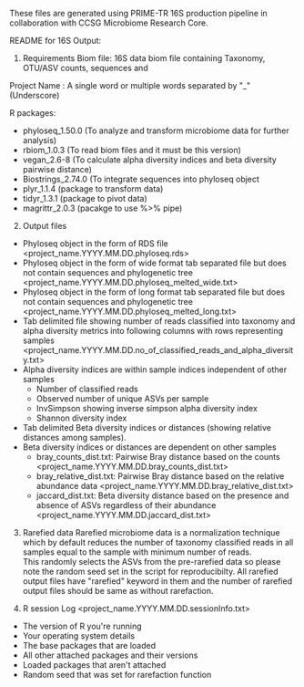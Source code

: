 These files are generated using PRIME-TR 16S production pipeline in collaboration with CCSG Microbiome Research Core. 

README for 16S Output:

1. Requirements 
Biom file: 16S data biom file containing Taxonomy, OTU/ASV counts, sequences and 

Project Name : A single word or multiple words separated by "_" (Underscore)

R packages:
- phyloseq_1.50.0 (To analyze and transform microbiome data for further analysis)
- rbiom_1.0.3 (To read biom files and it must be this version)
- vegan_2.6-8 (To calculate alpha diversity indices and beta diversity pairwise distance)
- Biostrings_2.74.0 (To integrate sequences into phyloseq object
- plyr_1.1.4 (package to transform data)
- tidyr_1.3.1 (package to pivot data)
- magrittr_2.0.3 (pacakge to use %>% pipe)

2. Output files 
- Phyloseq object in the form of RDS file <project_name.YYYY.MM.DD.phyloseq.rds>
- Phyloseq object in the form of wide format tab separated file but does not contain sequences and phylogenetic tree <project_name.YYYY.MM.DD.phyloseq_melted_wide.txt>
- Phyloseq object in the form of long format tab separated file but does not contain sequences and phylogenetic tree <project_name.YYYY.MM.DD.phyloseq_melted_long.txt>
- Tab delimited file showing number of reads classified into taxonomy and alpha diversity metrics into following columns with rows representing samples <project_name.YYYY.MM.DD.no_of_classified_reads_and_alpha_diversity.txt>
- Alpha diversity indices are within sample indices independent of other samples
	- Number of classified reads 
	- Observed number of unique ASVs per sample 
	- InvSimpson showing inverse simpson alpha diversity index
	- Shannon diversity index
- Tab delimited Beta diversity indices or distances (showing relative distances among samples).
- Beta diversity indices or distances are dependent on other samples
	- bray_counts_dist.txt: Pairwise Bray distance based on the counts  <project_name.YYYY.MM.DD.bray_counts_dist.txt>
	- bray_relative_dist.txt: Pairwise Bray distance based on the relative abundance data <project_name.YYYY.MM.DD.bray_relative_dist.txt>
	- jaccard_dist.txt: Beta diversity distance based on the presence and absence of ASVs regardless of their abundance <project_name.YYYY.MM.DD.jaccard_dist.txt>

3. Rarefied data
Rarefied microbiome data is a normalization technique which by default reduces the number of taxonomy classified reads in all samples equal to the sample with minimum number of reads.  
This randomly selects the ASVs from the pre-rarefied data so please note the random seed set in the script for reproducibilty.
All rarefied output files have "rarefied" keyword in them and the number of rarefied output files should be same as without rarefaction.


4. R session Log <project_name.YYYY.MM.DD.sessionInfo.txt>
- The version of R you're running
- Your operating system details
- The base packages that are loaded
- All other attached packages and their versions
- Loaded packages that aren't attached
- Random seed that was set for rarefaction function 

